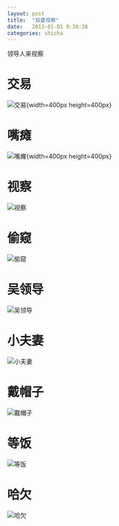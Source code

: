 ```yaml
---
layout: post
title:  "双婆视察"
date:   2013-01-01 9:30:38
categories: shicha
---
```


领导人来视察

交易
=====
![交易][jiaoyi]{width=400px height=400px}

嘴瘫
=====
![嘴瘫][zuitan]{width=400px height=400px}

视察
=====
![视察][shicha]

偷窥
=====
![偷窥][toukui]

吴领导
====
![吴领导][wulingdao]

小夫妻
=====
![小夫妻][xiaofuqi]

戴帽子
======
![戴帽子][daimaozi]

等饭
=====
![等饭][dengfan]

哈欠
=====
![哈欠][haqian]

[jiaoyi]:	 		/images/jiaoyi.jpg
[zuitan]:	 		/images/zuitan.jpg
[shicha]:			/images/shicha.jpg
[toukui]:			/images/toukui.jpg
[wulingdao]:			/images/wulingdao.jpg
[xiaofuqi]:			/images/xiaofuqi.jpg
[daimaozi]:	/images/daimaozi.jpg
[dengfan]:			/images/dengfan.jpg
[haqian]:		/images/haqian.jpg